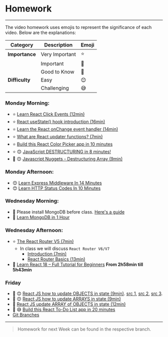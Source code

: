 # Homework
-----

The video homework uses emojis to represent the significance of each video. Below are the explanations:

| **Category**  | **Description**       | **Emoji** |
|---------------|-----------------------|-----------|
| **Importance**| Very Important        | :star:        |
|               | Important             | :bell:        |
|               | Good to Know          | :blue_book:        |
| **Difficulty**| Easy                  | :blush:        |
|               | Challenging           | :sweat_smile:        |


### Monday Morning:

- :star: [Learn React Click Events (12min)](https://www.youtube.com/watch?v=KpiiKuqNlYw)
- :star: [React useState() hook introduction (16min)](https://www.youtube.com/watch?v=SpDG283b4bw)
- :star: [Learn the React onChange event handler (14min)](https://youtu.be/JhIbXor84Wc?si=13qpnHbJHqkNSGqr)
- :star: [What are React updater functions? (7min)](https://youtu.be/nbAaUpNDhRY?si=3NJ2OtTm4FraU9y_)
- :star: [Build this React Color Picker app in 10 minutes](https://youtu.be/3hCN3dLHV24?si=nCVefGbjOMF1SERe)
- :star: :blush: [JavaScript DESTRUCTURING in 8 minutes!](https://www.youtube.com/watch?v=UHZcJyVXtLo)
- :bell: :blush: [Javascript Nuggets - Destructuring Array (9min)](https://youtu.be/qhECs40xMec?si=WOlv9knxNuOu7pw0)

<!-- 
JavaScript tutorial for beginners
https://www.youtube.com/playlist?list=PLZPZq0r_RZOO1zkgO4bIdfuLpizCeHYKv
-->

### Monday Afternoon: 

- :blush: [Learn Express Middleware In 14 Minutes](https://youtu.be/lY6icfhap2o?si=VL_25MvPSESorwU-)
- :blush: [Learn HTTP Status Codes In 10 Minutes](https://youtu.be/wJa5CTIFj7U?si=Np77uexG5420n7A1)

### Wednesday Morning:

- :bell: Please install MongoDB before class. [Here's a guide](https://www.mongodbtutorial.org/getting-started/install-mongodb/)
- :blue_book: [Learn MongoDB in 1 Hour](https://youtu.be/c2M-rlkkT5o?si=NHjzyACLsblRyjO-)
<!-- - [MongoDB tutorial for beginners](https://www.youtube.com/playlist?list=PLZPZq0r_RZONbmOn3EsHac5u5_-Rue3ne) -->


### Wednesday Afternoon:

- :star: [The React Router V5 (7min)](https://youtu.be/aZGzwEjZrXc?si=KWNh6qUXfObTh7MU)
  - In class we will discuss `React Router V6/V7`
    - [Introduction (7min)](https://youtu.be/OMQ2QARHPo0?si=Dt_77AZHLBOou02t)
    - [React Router Basics (13min)](https://youtu.be/XN7E5tKM-no?si=p31PtoZSR8ExfFv4)
- :blue_book:  [Learn React 18 – Full Tutorial for Beginners](https://youtu.be/Flbw5BX_AX0?si=Pch8zLMRoSJwQzTQ) **From  2h58min till 5h43min**


### Friday

- :bell: :blush: [React JS how to update OBJECTS in state (9min)](https://youtu.be/YxQlt3n1ZPA?si=-CLIyfDWIYQFQnOu). [src 1](./src/demo4/App1.jsx), [src 2](./src/demo4/App2.jsx), [src 3](./src/demo4/App3.jsx).
- :bell: :blush: [React JS how to update ARRAYS in state (9min)](https://youtu.be/A9Bz2YxhAQk?si=pPo3MyTb0l9FcsUw)
- :bell: [React JS update ARRAY of OBJECTS in state (12min)](https://youtu.be/Y62mbztjmus?si=abay40hXVEp1MnZj)
- :bell: :sweat_smile: [Build this React To-Do List app in 20 minutes](https://youtu.be/9wiWzu_tRB0?si=12_1Q82lEssfqIdE)
- [Git Branches](./git-branches.md)





<!-- 
### Optional Review

- JavaScript
  - [Javascript Nuggets - Destructuring object (10min)](https://youtu.be/i4vhNKihfto?si=HRMMsIkMHd9B6-CO)
  - [Javascript Nuggets - Spread Operator (8min)](https://youtu.be/4Zyr5a3m0Fc?si=Cf7DYtSjbYaR2srD)
(https://youtu.be/qhECs40xMec?si=47fT4v1t64BopNzW) 

-->

----
> Homework for next Week can be found in the respective branch.


